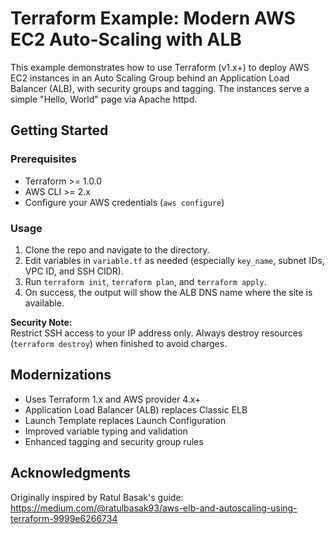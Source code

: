 # Terraform Example: Modern AWS EC2 Auto-Scaling with ALB

This example demonstrates how to use Terraform (v1.x+) to deploy AWS EC2 instances in an Auto Scaling Group behind an Application Load Balancer (ALB), with security groups and tagging. The instances serve a simple "Hello, World" page via Apache httpd.

## Getting Started

### Prerequisites
- Terraform >= 1.0.0
- AWS CLI >= 2.x
- Configure your AWS credentials (`aws configure`)

### Usage
1. Clone the repo and navigate to the directory.
2. Edit variables in `variable.tf` as needed (especially `key_name`, subnet IDs, VPC ID, and SSH CIDR).
3. Run `terraform init`, `terraform plan`, and `terraform apply`.
4. On success, the output will show the ALB DNS name where the site is available.

**Security Note:**  
Restrict SSH access to your IP address only. Always destroy resources (`terraform destroy`) when finished to avoid charges.

## Modernizations
- Uses Terraform 1.x and AWS provider 4.x+
- Application Load Balancer (ALB) replaces Classic ELB
- Launch Template replaces Launch Configuration
- Improved variable typing and validation
- Enhanced tagging and security group rules

## Acknowledgments
Originally inspired by Ratul Basak's guide:  
https://medium.com/@ratulbasak93/aws-elb-and-autoscaling-using-terraform-9999e6266734

